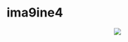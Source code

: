 # ima9ine4
<div align="center">
<img src="https://capsule-render.vercel.app/api?type=transparent&height=200&section=header&text=imagine's&nbsp;github&fontSize=90&fontColor=00000" />


</div>
